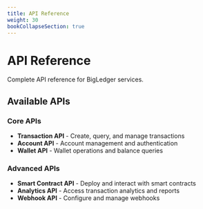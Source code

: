 ```yaml
---
title: API Reference
weight: 30
bookCollapseSection: true
---
```


# API Reference

Complete API reference for BigLedger services.

## Available APIs

### Core APIs
- **Transaction API** - Create, query, and manage transactions
- **Account API** - Account management and authentication
- **Wallet API** - Wallet operations and balance queries

### Advanced APIs
- **Smart Contract API** - Deploy and interact with smart contracts
- **Analytics API** - Access transaction analytics and reports
- **Webhook API** - Configure and manage webhooks